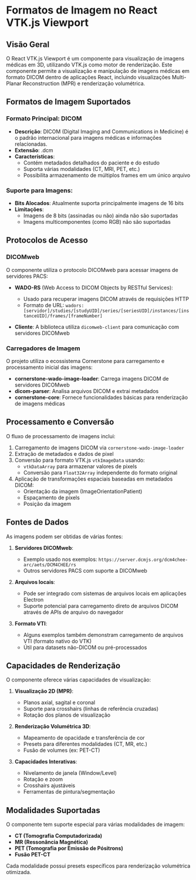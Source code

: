 # Formatos de Imagem no React VTK.js Viewport

## Visão Geral

O React VTK.js Viewport é um componente para visualização de imagens médicas em 3D, utilizando VTK.js como motor de renderização. Este componente permite a visualização e manipulação de imagens médicas em formato DICOM dentro de aplicações React, incluindo visualizações Multi-Planar Reconstruction (MPR) e renderização volumétrica.

## Formatos de Imagem Suportados

### Formato Principal: DICOM
- **Descrição**: DICOM (Digital Imaging and Communications in Medicine) é o padrão internacional para imagens médicas e informações relacionadas.
- **Extensão**: .dcm
- **Características**:
  - Contém metadados detalhados do paciente e do estudo
  - Suporta várias modalidades (CT, MRI, PET, etc.)
  - Possibilita armazenamento de múltiplos frames em um único arquivo

### Suporte para Imagens:
- **Bits Alocados**: Atualmente suporta principalmente imagens de 16 bits
- **Limitações**:
  - Imagens de 8 bits (assinadas ou não) ainda não são suportadas
  - Imagens multicomponentes (como RGB) não são suportadas

## Protocolos de Acesso

### DICOMweb
O componente utiliza o protocolo DICOMweb para acessar imagens de servidores PACS:

- **WADO-RS** (Web Access to DICOM Objects by RESTful Services):
  - Usado para recuperar imagens DICOM através de requisições HTTP
  - Formato de URL: `wadors:[servidor]/studies/[studyUID]/series/[seriesUID]/instances/[instanceUID]/frames/[frameNumber]`

- **Cliente**: A biblioteca utiliza `dicomweb-client` para comunicação com servidores DICOMweb

### Carregadores de Imagem

O projeto utiliza o ecossistema Cornerstone para carregamento e processamento inicial das imagens:

- **cornerstone-wado-image-loader**: Carrega imagens DICOM de servidores DICOMweb
- **dicom-parser**: Analisa arquivos DICOM e extrai metadados
- **cornerstone-core**: Fornece funcionalidades básicas para renderização de imagens médicas

## Processamento e Conversão

O fluxo de processamento de imagens inclui:

1. Carregamento de imagens DICOM via `cornerstone-wado-image-loader`
2. Extração de metadados e dados de pixel
3. Conversão para formato VTK.js `vtkImageData` usando:
   - `vtkDataArray` para armazenar valores de pixels
   - Conversão para `Float32Array` independente do formato original
4. Aplicação de transformações espaciais baseadas em metadados DICOM:
   - Orientação da imagem (ImageOrientationPatient)
   - Espaçamento de pixels
   - Posição da imagem

## Fontes de Dados

As imagens podem ser obtidas de várias fontes:

1. **Servidores DICOMweb**:
   - Exemplo usado nos exemplos: `https://server.dcmjs.org/dcm4chee-arc/aets/DCM4CHEE/rs`
   - Outros servidores PACS com suporte a DICOMweb

2. **Arquivos locais**:
   - Pode ser integrado com sistemas de arquivos locais em aplicações Electron
   - Suporte potencial para carregamento direto de arquivos DICOM através de APIs de arquivo do navegador

3. **Formato VTI**:
   - Alguns exemplos também demonstram carregamento de arquivos VTI (formato nativo do VTK)
   - Útil para datasets não-DICOM ou pré-processados

## Capacidades de Renderização

O componente oferece várias capacidades de visualização:

1. **Visualização 2D (MPR)**:
   - Planos axial, sagital e coronal
   - Suporte para crosshairs (linhas de referência cruzadas)
   - Rotação dos planos de visualização

2. **Renderização Volumétrica 3D**:
   - Mapeamento de opacidade e transferência de cor
   - Presets para diferentes modalidades (CT, MR, etc.)
   - Fusão de volumes (ex: PET-CT)

3. **Capacidades Interativas**:
   - Nivelamento de janela (Window/Level)
   - Rotação e zoom
   - Crosshairs ajustáveis
   - Ferramentas de pintura/segmentação

## Modalidades Suportadas

O componente tem suporte especial para várias modalidades de imagem:

- **CT (Tomografia Computadorizada)**
- **MR (Ressonância Magnética)**
- **PET (Tomografia por Emissão de Pósitrons)**
- **Fusão PET-CT**

Cada modalidade possui presets específicos para renderização volumétrica otimizada.
